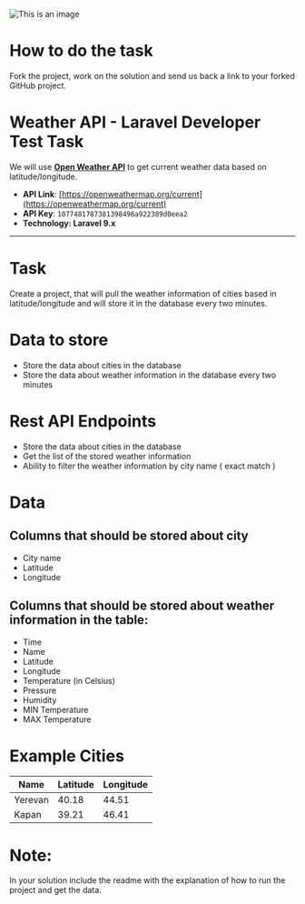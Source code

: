 ![This is an image](https://images.unsplash.com/photo-1492011221367-f47e3ccd77a0?ixlib=rb-1.2.1&ixid=MnwxMjA3fDB8MHxwaG90by1wYWdlfHx8fGVufDB8fHx8&auto=format&fit=crop&w=987&h=400&q=80)

# How to do the task

Fork the project, work on the solution and send us back a link to your forked GitHub project.

# Weather API - Laravel Developer Test Task

We will use [**Open Weather API**](https://openweathermap.org/current) to get current weather data based on latitude/longitude.

- **API Link**: [https://openweathermap.org/current](https://openweathermap.org/current)
- **API Key**: `1077481787381398496a922389d0eea2` 
- **Technology: Laravel 9.x**

---

# Task

Create a project, that will pull the weather information of cities based in latitude/longitude and will store it in the database every two minutes.

# Data to store

- Store the data about cities in the database 
- Store the data about weather information in the database every two minutes

# Rest API Endpoints

- Store the data about cities in the database 
- Get the list of the stored weather information
- Ability to filter the weather information by city name ( exact match )

# Data

## Columns that should be stored about city

- City name
- Latitude
- Longitude

## Columns that should be stored about weather information in the table:

- Time
- Name
- Latitude
- Longitude
- Temperature (in Celsius)
- Pressure
- Humidity
- MIN Temperature
- MAX Temperature

# Example Cities

| Name    | Latitude | Longitude |
|---------|----------|-----------|
| Yerevan | 40.18    | 44.51     |
| Kapan   | 39.21    | 46.41     |

# Note:

In your solution include the readme with the explanation of how to run the project and get the data.
